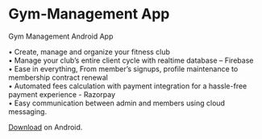 # Gym-Management App
Gym Management Android App

•	Create, manage and organize your fitness club<br>
•	Manage your club’s entire client cycle with realtime database – Firebase<br>
•	Ease in everything, From member’s signups, profile maintenance to membership contract renewal<br>
•	Automated fees calculation with payment integration for a hassle-free payment experience - Razorpay<br>
•	Easy communication between admin and members using cloud messaging.

[Download](https://github.com/rohanstomar11/Gym-Management/blob/master/Gym-Management.apk) on Android.
